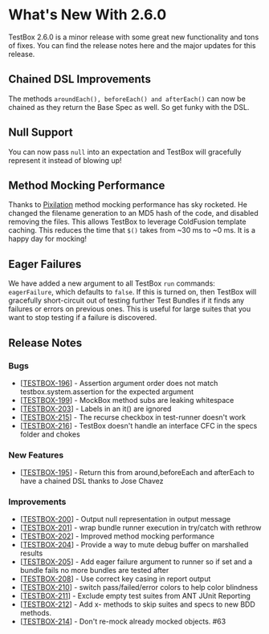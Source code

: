 # What's New With 2.6.0

TestBox 2.6.0 is a minor release with some great new functionality and tons of fixes.  You can find the release notes here and the major updates for this release.

## Chained DSL Improvements

The methods `aroundEach(), beforeEach() and afterEach()` can now be chained as they return the Base Spec as well.  So get funky with the DSL.

## Null Support

You can now pass `null` into an expectation and TestBox will gracefully represent it instead of blowing up!

## Method Mocking Performance

Thanks to [Pixilation](https://github.com/pixilation) method mocking performance has sky rocketed.  He changed the filename generation to an MD5 hash of the code, and disabled removing the files. This allows TestBox to leverage ColdFusion template caching. This reduces the time that `$()` takes from ~30 ms to ~0 ms.  It is a happy day for mocking!

## Eager Failures

We have added a new argument to all TestBox `run` commands: `eagerFailure`, which defaults to `false`.  If this is turned on, then TestBox will gracefully short-circuit out of testing further Test Bundles if it finds any failures or errors on previous ones.  This is useful for large suites that you want to stop testing if a failure is discovered.


## Release Notes       

### Bugs

* [<a href='https://ortussolutions.atlassian.net/browse/TESTBOX-196'>TESTBOX-196</a>] - Assertion argument order does not match testbox.system.assertion for the expected argument
* [<a href='https://ortussolutions.atlassian.net/browse/TESTBOX-199'>TESTBOX-199</a>] - MockBox method subs are leaking whitespace
* [<a href='https://ortussolutions.atlassian.net/browse/TESTBOX-203'>TESTBOX-203</a>] - Labels in an it() are ignored
* [<a href='https://ortussolutions.atlassian.net/browse/TESTBOX-215'>TESTBOX-215</a>] - The recurse checkbox in test-runner doesn&#39;t work
* [<a href='https://ortussolutions.atlassian.net/browse/TESTBOX-216'>TESTBOX-216</a>] - TestBox doesn&#39;t handle an interface CFC in the specs folder and chokes

### New Features

* [<a href='https://ortussolutions.atlassian.net/browse/TESTBOX-195'>TESTBOX-195</a>] - Return this from around,beforeEach and afterEach to have a chained DSL thanks to Jose Chavez
        
### Improvements

* [<a href='https://ortussolutions.atlassian.net/browse/TESTBOX-200'>TESTBOX-200</a>] - Output null representation in output message
* [<a href='https://ortussolutions.atlassian.net/browse/TESTBOX-201'>TESTBOX-201</a>] - wrap bundle runner execution in try/catch with rethrow
* [<a href='https://ortussolutions.atlassian.net/browse/TESTBOX-202'>TESTBOX-202</a>] - Improved method mocking performance
* [<a href='https://ortussolutions.atlassian.net/browse/TESTBOX-204'>TESTBOX-204</a>] - Provide a way to mute debug buffer on marshalled results
* [<a href='https://ortussolutions.atlassian.net/browse/TESTBOX-205'>TESTBOX-205</a>] - Add eager failure argument to runner so if set and a bundle fails no more bundles are tested after
* [<a href='https://ortussolutions.atlassian.net/browse/TESTBOX-208'>TESTBOX-208</a>] - Use correct key casing in report output
* [<a href='https://ortussolutions.atlassian.net/browse/TESTBOX-210'>TESTBOX-210</a>] - switch pass/failed/error colors to help color blindness
* [<a href='https://ortussolutions.atlassian.net/browse/TESTBOX-211'>TESTBOX-211</a>] - Exclude empty test suites from ANT JUnit Reporting
* [<a href='https://ortussolutions.atlassian.net/browse/TESTBOX-212'>TESTBOX-212</a>] - Add x- methods to skip suites and specs to new BDD methods.
* [<a href='https://ortussolutions.atlassian.net/browse/TESTBOX-214'>TESTBOX-214</a>] - Don&#39;t re-mock already mocked objects. #63
             